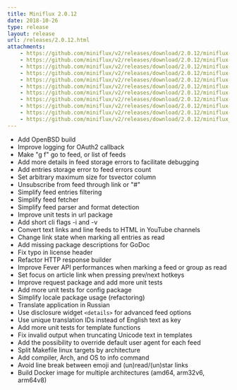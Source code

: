 ```yaml
---
title: Miniflux 2.0.12
date: 2018-10-26
type: release
layout: release
url: /releases/2.0.12.html
attachments:
    - https://github.com/miniflux/v2/releases/download/2.0.12/miniflux-darwin-amd64
    - https://github.com/miniflux/v2/releases/download/2.0.12/miniflux-freebsd-amd64
    - https://github.com/miniflux/v2/releases/download/2.0.12/miniflux-linux-amd64
    - https://github.com/miniflux/v2/releases/download/2.0.12/miniflux-linux-armv5
    - https://github.com/miniflux/v2/releases/download/2.0.12/miniflux-linux-armv6
    - https://github.com/miniflux/v2/releases/download/2.0.12/miniflux-linux-armv7
    - https://github.com/miniflux/v2/releases/download/2.0.12/miniflux-linux-armv8
    - https://github.com/miniflux/v2/releases/download/2.0.12/miniflux-openbsd-amd64
    - https://github.com/miniflux/v2/releases/download/2.0.12/miniflux-windows-amd64
    - https://github.com/miniflux/v2/releases/download/2.0.12/miniflux-2.0.12-1.0.x86_64.rpm
    - https://github.com/miniflux/v2/releases/download/2.0.12/miniflux_2.0.12_amd64.deb
---
```

* Add OpenBSD build
* Improve logging for OAuth2 callback
* Make "g f" go to feed, or list of feeds
* Add more details in feed storage errors to facilitate debugging
* Add entries storage error to feed errors count
* Set arbitrary maximum size for tsvector column
* Unsubscribe from feed through link or "#"
* Simplify feed entries filtering
* Simplify feed fetcher
* Simplify feed parser and format detection
* Improve unit tests in url package
* Add short cli flags -i and -v
* Convert text links and line feeds to HTML in YouTube channels
* Change link state when marking all entries as read
* Add missing package descriptions for GoDoc
* Fix typo in license header
* Refactor HTTP response builder
* Improve Fever API performances when marking a feed or group as read
* Set focus on article link when pressing prev/next hotkeys
* Improve request package and add more unit tests
* Add more unit tests for config package
* Simplify locale package usage (refactoring)
* Translate application in Russian
* Use disclosure widget `<details>` for advanced feed options
* Use unique translation IDs instead of English text as key
* Add more unit tests for template functions
* Fix invalid output when truncating Unicode text in templates
* Add the possibility to override default user agent for each feed
* Split Makefile linux targets by architecture
* Add compiler, Arch, and OS to info command
* Avoid line break between emoji and (un)read/(un)star links
* Build Docker image for multiple architectures (amd64, arm32v6, arm64v8)
